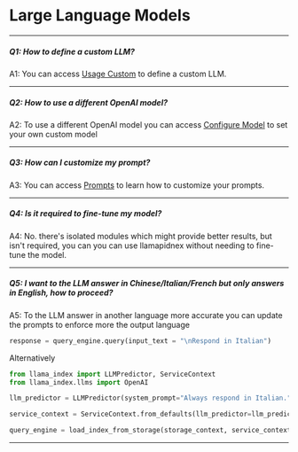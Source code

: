 # Large Language Models

---

##### Q1: How to define a custom LLM?

A1: You can access [Usage Custom](../../core_modules//model_modules/llms/usage_custom.md#example-using-a-custom-llm-model---advanced) to define a custom LLM.

---

##### Q2: How to use a different OpenAI model?

A2: To use a different OpenAI model you can access [Configure Model](../../examples/llm/openai.ipynb) to set your own custom model

---

##### Q3: How can I customize my prompt?

A3: You can access [Prompts](../../core_modules/model_modules/prompts.md) to learn how to customize your prompts.

---

##### Q4: Is it required to fine-tune my model?

A4: No. there's isolated modules which might provide better results, but isn't required, you can you can use llamapidnex without needing to fine-tune the model.

---

##### Q5: I want to the LLM answer in Chinese/Italian/French but only answers in English, how to proceed?

A5: To the LLM answer in another language more accurate you can update the prompts to enforce more the output language

```py
response = query_engine.query(input_text = "\nRespond in Italian")
```

Alternatively

```py
from llama_index import LLMPredictor, ServiceContext
from llama_index.llms import OpenAI

llm_predictor = LLMPredictor(system_prompt="Always respond in Italian.")

service_context = ServiceContext.from_defaults(llm_predictor=llm_predictor)

query_engine = load_index_from_storage(storage_context, service_context=service_context).as_query_engine()
```

---
